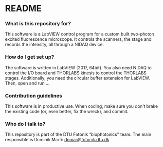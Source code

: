 # README #

### What is this repository for? ###

This software is a LabVIEW control program for a custom built two-photon excited fluorescence microscope. It controls the scanners, the stage and records the intensity, all through a NIDAQ device.

### How do I get set up? ###

The software is written in LabVIEW (2017, 64bit). You also need NIDAQ to control the I/O board and THORLABS kinesis to control the THORLABS stages.
Additionally, you need the circular buffer extension for LabVIEW. Then, open and run …

### Contribution guidelines ###

This software is in productive use. When coding, make sure you don't brake the existing code (or, even better, fix the wreck), and commit.

### Who do I talk to? ###

This repository is part of the DTU Fotonik "biophotonics" team.
The main responsible is Dominik Marti: domar@fotonik.dtu.dk
